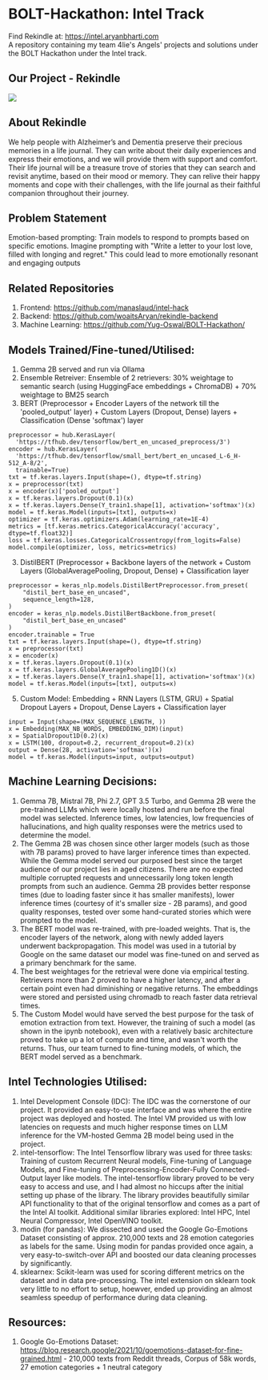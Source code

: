 # BOLT-Hackathon: Intel Track
Find Rekindle at: https://intel.aryanbharti.com    
A repository containing my team 4lie's Angels' projects and solutions under the BOLT Hackathon under the Intel track.

## Our Project - Rekindle 
<img src="https://i.imgur.com/An2OprO.jpeg">

## About Rekindle
We help people with Alzheimer’s and Dementia preserve their precious memories in a life journal. They can write about their daily experiences and express their emotions, and we will provide them with support and comfort. Their life journal will be a treasure trove of stories that they can search and revisit anytime, based on their mood or memory. They can relive their happy moments and cope with their challenges, with the life journal as their faithful companion throughout their journey.

## Problem Statement
Emotion-based prompting: Train models to respond to prompts based on specific emotions. Imagine prompting with "Write a letter to your lost love, filled with longing and regret." This could lead to more emotionally resonant and engaging outputs

## Related Repositories
1. Frontend: https://github.com/manaslaud/intel-hack
2. Backend: https://github.com/woaitsAryan/rekindle-backend
3. Machine Learning: https://github.com/Yug-Oswal/BOLT-Hackathon/

## Models Trained/Fine-tuned/Utilised: 
1. Gemma 2B served and run via Ollama
2. Ensemble Retreiver: Ensemble of 2 retrievers: 30% weightage to semantic search (using HuggingFace embeddings + ChromaDB) + 70% weightage to BM25 search 
3. BERT (Preprocessor + Encoder Layers of the network till the 'pooled_output' layer) + Custom Layers (Dropout, Dense) layers + Classification (Dense 'softmax') layer
 ```
preprocessor = hub.KerasLayer(
   'https://tfhub.dev/tensorflow/bert_en_uncased_preprocess/3')
encoder = hub.KerasLayer(
   'https://tfhub.dev/tensorflow/small_bert/bert_en_uncased_L-6_H-512_A-8/2',
   trainable=True)
txt = tf.keras.layers.Input(shape=(), dtype=tf.string)
x = preprocessor(txt)
x = encoder(x)['pooled_output']
x = tf.keras.layers.Dropout(0.1)(x)
x = tf.keras.layers.Dense(Y_train1.shape[1], activation='softmax')(x)
model = tf.keras.Model(inputs=[txt], outputs=x)
optimizer = tf.keras.optimizers.Adam(learning_rate=1E-4)
metrics = [tf.keras.metrics.CategoricalAccuracy('accuracy', dtype=tf.float32)]
loss = tf.keras.losses.CategoricalCrossentropy(from_logits=False)
model.compile(optimizer, loss, metrics=metrics)
``` 
3. DistilBERT (Preprocessor + Backbone layers of the network + Custom Layers (GlobalAveragePooling, Dropout, Dense) + Classification layer
```
preprocessor = keras_nlp.models.DistilBertPreprocessor.from_preset(
    "distil_bert_base_en_uncased",
    sequence_length=128,
)
encoder = keras_nlp.models.DistilBertBackbone.from_preset(
    "distil_bert_base_en_uncased"
)
encoder.trainable = True
txt = tf.keras.layers.Input(shape=(), dtype=tf.string)
x = preprocessor(txt)
x = encoder(x)
x = tf.keras.layers.Dropout(0.1)(x)
x = tf.keras.layers.GlobalAveragePooling1D()(x)
x = tf.keras.layers.Dense(Y_train1.shape[1], activation='softmax')(x)
model = tf.keras.Model(inputs=[txt], outputs=x)
```
5. Custom Model: Embedding + RNN Layers (LSTM, GRU) + Spatial Dropout Layers + Dropout, Dense Layers + Classification layer
```
input = Input(shape=(MAX_SEQUENCE_LENGTH, ))
x = Embedding(MAX_NB_WORDS, EMBEDDING_DIM)(input)
x = SpatialDropout1D(0.2)(x)
x = LSTM(100, dropout=0.2, recurrent_dropout=0.2)(x)
output = Dense(28, activation='softmax')(x)
model = tf.keras.Model(inputs=input, outputs=output)
```

## Machine Learning Decisions: 
1. Gemma 7B, Mistral 7B, Phi 2.7, GPT 3.5 Turbo, and Gemma 2B were the pre-trained LLMs which were locally hosted and run before the final model was selected. Inference times, low latencies, low frequencies of hallucinations, and high quality responses were the metrics used to determine the model.
2. The Gemma 2B was chosen since other larger models (such as those with 7B params) proved to have larger inference times than expected. While the Gemma model served our purposed best since the target audience of our project lies in aged citizens. There are no expected multiple corrupted requests and unnecessarily long token length prompts from such an audience. Gemma 2B provides better response times (due to loading faster since it has smaller manifests), lower inference times (courtesy of it's smaller size - 2B params), and good quality responses, tested over some hand-curated stories which were prompted to the model.
3. The BERT model was re-trained, with pre-loaded weights. That is, the encoder layers of the network, along with newly added layers underwent backpropagation. This  model was used in a tutorial by Google on the same dataset our model was fine-tuned on and served as a primary benchmark for the same.
4. The best weightages for the retrieval were done via empirical testing. Retrievers more than 2 proved to have a higher latency, and after a certain point even had diminishing or negative returns. The embeddings were stored and persisted using chromadb to reach faster data retrieval times.
5. The Custom Model would have served the best purpose for the task of emotion extraction from text. However, the training of such a model (as shown in the ipynb notebook), even with a relatively basic architecture proved to take up a lot of compute and time, and wasn't worth the returns. Thus, our team turned to fine-tuning models, of which, the BERT model served as a benchmark.

## Intel Technologies Utilised: 
1. Intel Development Console (IDC): The IDC was the cornerstone of our project. It provided an easy-to-use interface and was where the entire project was deployed and hosted. The Intel VM provided us with low latencies on requests and much higher response times on LLM inference for the VM-hosted Gemma 2B model being used in the project.
2. intel-tensorflow: The Intel Tensorflow library was used for three tasks: Training of custom Recurrent Neural models, Fine-tuning of Language Models, and Fine-tuning of Preprocessing-Encoder-Fully Connected-Output layer like models. The intel-tensorflow library proved to be very easy to access and use, and I had almost no hiccups after the initial setting up phase of the library. The library provides beautifully similar API functionality to that of the original tensorflow and comes as a part of the Intel AI toolkit. Additional similar libraries explored: Intel HPC, Intel Neural Compressor, Intel OpenVINO toolkit.
3. modin (for pandas): We dissected and used the Google Go-Emotions Dataset consisting of approx. 210,000 texts and 28 emotion categories as labels for the same. Using modin for pandas provided once again, a very easy-to-switch-over API and boosted our data cleaning processes by significantly.
4. sklearnex: Scikit-learn was used for scoring different metrics on the dataset and in data pre-processing. The intel extension on sklearn took very little to no effort to setup, hoewver, ended up providing an almost seamless speedup of performance during data cleaning.

## Resources: 
1. Google Go-Emotions Dataset: https://blog.research.google/2021/10/goemotions-dataset-for-fine-grained.html - 210,000 texts from Reddit threads, Corpus of 58k words, 27 emotion categories + 1 neutral category
